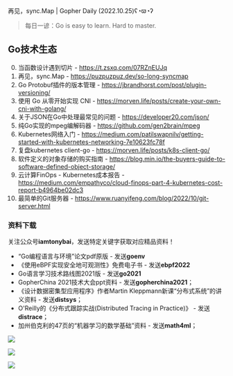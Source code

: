 再见，sync.Map | Gopher Daily (2022.10.25)ʕ◔ϖ◔ʔ

>每日一谚：Go is easy to learn. Hard to master.

## Go技术生态

0. 当函数设计遇到切片 - https://t.zsxq.com/07RZnEUJq
1. 再见，sync.Map - https://puzpuzpuz.dev/so-long-syncmap
2. Go Protobuf插件的版本管理 - https://jbrandhorst.com/post/plugin-versioning/
3. 使用 Go 从零开始实现 CNI - https://morven.life/posts/create-your-own-cni-with-golang/
4. 关于JSON在Go中处理最常见的问题 - https://developer20.com/json/
5. 纯Go实现的mpeg编解码器 - https://github.com/gen2brain/mpeg
6. Kubernetes网络入门 - https://medium.com/patilswapnilv/getting-started-with-kubernetes-networking-7e10623fc78f
7. 复盘kubernetes client-go - https://morven.life/posts/k8s-client-go/
8. 软件定义的对象存储的购买指南 - https://blog.min.io/the-buyers-guide-to-software-defined-object-storage/
9. 云计算FinOps - Kubernetes成本报告 - https://medium.com/empathyco/cloud-finops-part-4-kubernetes-cost-report-b4964be02dc3
10. 最简单的Git服务器 - https://www.ruanyifeng.com/blog/2022/10/git-server.html

### 资料下载

关注公众号**iamtonybai**，发送特定关键字获取对应精品资料！

* “Go编程语言与环境”论文pdf原版 - 发送**goenv**
* 《使用eBPF实现安全地可观测性》免费电子书 - 发送**ebpf2022**
* Go语言学习技术路线图2021版 - 发送**go2021**
* GopherChina 2021技术大会ppt资料 - 发送**gopherchina2021**；
* 《设计数据密集型应用程序》作者Martin Kleppmann新课“分布式系统”的讲义资料 - 发送**distsys**；
* O'Reilly的《分布式跟踪实战(Distributed Tracing in Practice)》 - 发送**distrace**；
* 加州伯克利的47页的“机器学习的数学基础”资料 - 发送**math4ml**；

![](https://mmbiz.qpic.cn/mmbiz_png/cH6WzfQ94mb54jsFJZ3Knmz8obUsf3PBShthmdSw5E01TcYmUReGkj0BWpxHak1HlnlzHvLmKax53YSGr7aNlA/0?wx_fmt=png)

![](https://mmbiz.qpic.cn/mmbiz_png/cH6WzfQ94mZsOgPXTXZgWiaE03ib9r9WFJXC6xJCA5Y6VSesOZqlGxYfODibvR7UPGxiaM7SZZNQZkRtggPXEfBdwQ/0?wx_fmt=png)

![](https://mmbiz.qpic.cn/mmbiz_png/cH6WzfQ94mb54jsFJZ3Knmz8obUsf3PBrSoqeMvoWCticN2cpU64fJ0FYQdXJhP7ia7WRh8628uOAsQYeE2NibRRw/0?wx_fmt=png)

